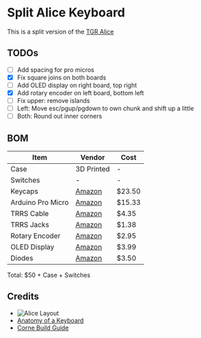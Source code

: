 # Split Alice Keyboard

This is a split version of the [TGR Alice](https://geekhack.org/index.php?topic=95054.0)

## TODOs
* [ ] Add spacing for pro micros
* [X] Fix square joins on both boards
* [ ] Add OLED display on right board, top right
* [X] Add rotary encoder on left board, bottom left
* [ ] Fix upper: remove islands
* [ ] Left: Move esc/pgup/pgdown to own chunk and shift up a little
* [ ] Both: Round out inner corners

## BOM

| Item | Vendor | Cost |
| --- | --- | --- |
| Case | 3D Printed | - |
| Switches | - | - |
| Keycaps | [Amazon](https://www.amazon.com/YMDK-Keyset-Profile-Mechanical-Keyboard/dp/B07GP29DQF/ref=sr_1_2) | $23.50 |
| Arduino Pro Micro | [Amazon](https://www.amazon.com/gp/product/B01MTU9GOB/ref=ox_sc_act_title_6) | $15.33 |
| TRRS Cable | [Amazon](https://www.amazon.com/gp/product/B019EHMN68/ref=ox_sc_act_title_1) | $4.35 |
| TRRS Jacks | [Amazon](https://www.amazon.com/gp/product/B07KY7CJCJ/ref=ox_sc_act_title_2) | $1.38 |
| Rotary Encoder | [Amazon](https://www.amazon.com/gp/product/B0177VGSQY/ref=ox_sc_act_title_4) | $2.95 |
| OLED Display | [Amazon](https://www.amazon.com/gp/product/B085NHM5TC/ref=ox_sc_act_title_5) | $3.99 |
| Diodes | [Amazon](https://www.amazon.com/gp/product/B06XB1R2NK/ref=ox_sc_act_title_8) | $3.50 |

Total: $50 + Case + Switches

## Credits

* ![Alice Layout](https://cdn.myshoptet.com/usr/www.korabrand.xyz/user/documents/upload/img/blog/layouts/alice-like1.jpg)
* [Anatomy of a Keyboard](https://matt3o.com/anatomy-of-a-keyboard/)
* [Corne Build Guide](https://github.com/foostan/crkbd/blob/main/corne-cherry/doc/v3/buildguide_en.md)
